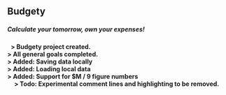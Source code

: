 ## Budgety

##### Calculate your tomorrow, own your expenses!
&nbsp;
**&#62; Budgety project created.**  
**&#62; All general goals completed.**  
**&#62; Added: Saving data locally**  
**&#62; Added: Loading local data**  
**&#62; Added: Support for $M / 9 figure numbers**  
&nbsp;
&nbsp;
**&#62; Todo: Experimental comment lines and highlighting to be removed.**